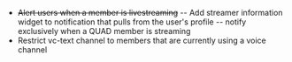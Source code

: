 - ~~Alert users when a member is livestreaming~~
-- Add streamer information widget to notification that pulls from the user's profile
-- notify exclusively when a QUAD member is streaming
- Restrict vc-text channel to members that are currently using a voice channel
